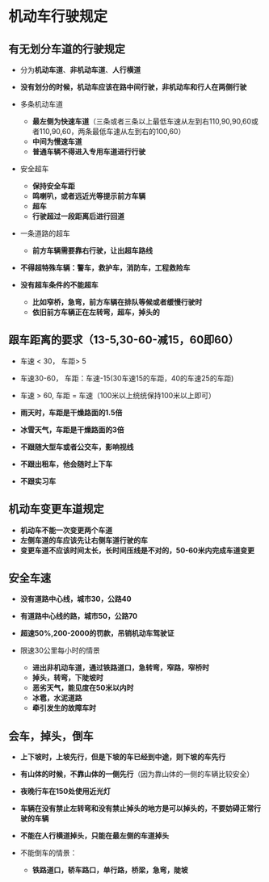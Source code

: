 # 机动车行驶规定

## 有无划分车道的行驶规定
+ 分为**机动车道**、**非机动车道**、**人行横道**
+ **没有划分的时候，机动车应该在路中间行驶，非机动车和行人在两侧行驶**

+ 多条机动车道
	+ **最左侧为快速车道**（三条或者三条以上最低车速从左到右110,90,90,60或者110,90,60，两条最低车速从左到右的100,60）
	+ **中间为慢速车道**
	+ **普通车辆不得进入专用车道进行行驶**

+ 安全超车
	+ **保持安全车距**
	+ **鸣喇叭，或者远近光等提示前方车辆**
	+ **超车**
	+ **行驶超过一段距离后进行回道**

+ 一条道路的超车
	+ **前方车辆需要靠右行驶，让出超车路线**


+ **不得超特殊车辆：警车，救护车，消防车，工程救险车**
+ **没有超车条件的不能超车**
	+ **比如窄桥，急弯，前方车辆在排队等候或者缓慢行驶时**
	+ **依旧前方车辆正在左转弯，超车，掉头的**

## 跟车距离的要求（13-5,30-60-减15，60即60）
+ 车速 < 30， 车距> 5
+ 车速30-60， 车距：车速-15(30车速15的车距，40的车速25的车距)
+ 车速 > 60,  车距 = 车速（100米以上统统保持100米以上即可）
+ **雨天时，车距是干燥路面的1.5倍**
+ **冰雪天气，车距是干燥路面的3倍**

+ **不跟随大型车或者公交车，影响视线**
+ **不跟出租车，他会随时上下车**
+ **不跟实习车**

## 机动车变更车道规定
+ **机动车不能一次变更两个车道**
+ **左侧车道的车应该先让右侧车道行驶的车**
+ **变更车道不应该时间太长，长时间压线是不对的，50-60米内完成车道变更**

## 安全车速
+	**没有道路中心线，城市30，公路40**
+ **有道路中心线的路，城市50，公路70**
+ **超速50%,200-2000的罚款，吊销机动车驾驶证**

+ 限速30公里每小时的情景
	+ **进出非机动车道，通过铁路道口，急转弯，窄路，窄桥时**
	+ **掉头，转弯，下陡坡时**
	+ **恶劣天气，能见度在50米以内时**
	+ **冰雹，水泥道路**
	+ **牵引发生的故障车时**

## 会车，掉头，倒车
+ **上下坡时，上坡先行，但是下坡的车已经到中途，则下坡的车先行**
+ **有山体的时候，不靠山体的一侧先行**（因为靠山体的一侧的车辆比较安全）
+	**夜晚行车在150处使用近光灯**

+ **车辆在没有禁止左转弯和没有禁止掉头的地方是可以掉头的，不要妨碍正常行驶的车辆**
+ **不能在人行横道掉头，只能在最左侧的车道掉头**

+ 不能倒车的情景：
	+ **铁路道口，轿车路口，单行路，桥梁，急弯，陡坡**
